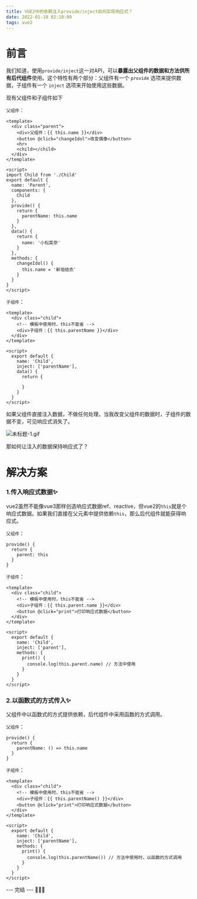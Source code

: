 ```yaml
---
title: VUE2中的依赖注入provide/inject如何实现响应式？
date: 2022-01-10 02:10:09
tags: vue2
---
```


# 前言
我们知道，使用`provide/inject`这一对API，可以**暴露出父组件的数据和方法供所有后代组件**使用。这个特性有两个部分：父组件有一个 `provide` 选项来提供数据，子组件有一个 `inject` 选项来开始使用这些数据。

现有父组件和子组件如下

`父组件`：
```
<template>
  <div class="parent">
    <div>父组件：{{ this.name }}</div>
    <button @click="changeIdol">改变偶像</button>
    <hr>
    <child></child>
  </div>
</template>

<script>
import Child from './Child'
export default {
  name: 'Parent',
  components: {
    Child
  },
  provide() {
    return {
      parentName: this.name
    }
  },
  data() {
    return {
      name: '小松菜奈'
    }
  },
  methods: {
    changeIdol() {
      this.name = '新垣结衣'
    }
  }
}
</script>
```
`子组件`：
```
<template>
  <div class="child">
    <!-- 模板中使用时，this不能省 -->
    <div>子组件：{{ this.parentName }}</div>
  </div>
</template>

<script>
  export default {
    name: 'Child',
    inject: ['parentName'],
    data() {
      return {
        
      }
    }
  }
</script>
```
如果父组件直接注入数据，不做任何处理，当我改变父组件的数据时，子组件的数据不变，可见响应式消失了。


![未标题-1.gif](https://p9-juejin.byteimg.com/tos-cn-i-k3u1fbpfcp/b097361db4c44548b59f3c0ba64956aa~tplv-k3u1fbpfcp-watermark.image?)

那如何让注入的数据保持响应式了？

# 解决方案
### 1.传入响应式数据✨
vue2虽然不能像vue3那样创造响应式数据ref、reactive，但vue2的`this`就是个响应式数据。如果我们直接在父元素中提供依赖`this`，那么后代组件就能获得响应式。

`父组件`：
```
provide() {
  return {
    parent: this
  }
}
```
`子组件`：
```
<template>
  <div class="child">
    <!-- 模板中使用时，this不能省 -->
    <div>子组件：{{ this.parent.name }}</div>
    <button @click="print">打印响应式数据</button>
  </div>
</template>

<script>
  export default {
    name: 'Child',
    inject: ['parent'],
    methods: {
      print() {
        console.log(this.parent.name) // 方法中使用
      }
    }
  }
</script>
```
### 2.以函数式的方式传入✨
父组件中以函数式的方式提供依赖，后代组件中采用函数的方式调用。

`父组件`：
```
provide() {
  return {
    parentName: () => this.name
  }
}
```
`子组件`：
```
<template>
  <div class="child">
    <!-- 模板中使用时，this不能省 -->
    <div>子组件：{{ this.parentName() }}</div>
    <button @click="print">打印响应式数据</button>
  </div>
</template>

<script>
  export default {
    name: 'Child',
    inject: ['parentName'],
    methods: {
      print() {
        console.log(this.parentName()) // 方法中使用时，以函数的方式调用
      }
    }
  }
</script>
```
--- 完结 --- 🎉🎉🎉
